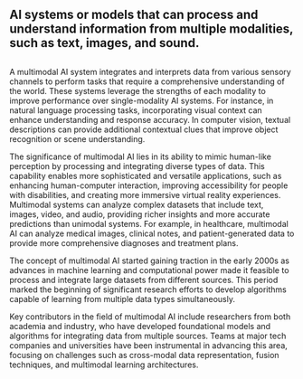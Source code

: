 ## AI systems or models that can process and understand information from multiple modalities, such as text, images, and sound.
##

A multimodal AI system integrates and interprets data from various sensory channels to perform tasks that require a comprehensive understanding of the world. These systems leverage the strengths of each modality to improve performance over single-modality AI systems. For instance, in natural language processing tasks, incorporating visual context can enhance understanding and response accuracy. In computer vision, textual descriptions can provide additional contextual clues that improve object recognition or scene understanding.

The significance of multimodal AI lies in its ability to mimic human-like perception by processing and integrating diverse types of data. This capability enables more sophisticated and versatile applications, such as enhancing human-computer interaction, improving accessibility for people with disabilities, and creating more immersive virtual reality experiences. Multimodal systems can analyze complex datasets that include text, images, video, and audio, providing richer insights and more accurate predictions than unimodal systems. For example, in healthcare, multimodal AI can analyze medical images, clinical notes, and patient-generated data to provide more comprehensive diagnoses and treatment plans.

The concept of multimodal AI started gaining traction in the early 2000s as advances in machine learning and computational power made it feasible to process and integrate large datasets from different sources. This period marked the beginning of significant research efforts to develop algorithms capable of learning from multiple data types simultaneously.

Key contributors in the field of multimodal AI include researchers from both academia and industry, who have developed foundational models and algorithms for integrating data from multiple sources. Teams at major tech companies and universities have been instrumental in advancing this area, focusing on challenges such as cross-modal data representation, fusion techniques, and multimodal learning architectures.
